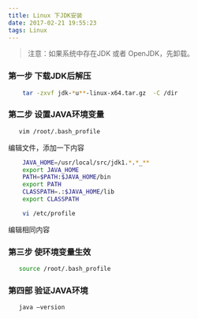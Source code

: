 ```yaml
---
title: Linux 下JDK安装
date: 2017-02-21 19:55:23
tags: Linux
---
```


> 注意：如果系统中存在JDK 或者 OpenJDK，先卸载。

### 第一步 下载JDK后解压

```bash
    tar -zxvf jdk-*u**-linux-x64.tar.gz  -C /dir
```

### 第二步 设置JAVA环境变量

```bash
   vim /root/.bash_profile
```

编辑文件，添加一下内容

```bash
    JAVA_HOME=/usr/local/src/jdk1.*.*_**
    export JAVA_HOME
    PATH=$PATH:$JAVA_HOME/bin
    export PATH
    CLASSPATH=.:$JAVA_HOME/lib
    export CLASSPATH

```

```bash
    vi /etc/profile
```

编辑相同内容

### 第三步 使环境变量生效

```bash
   source /root/.bash_profile
```

### 第四部 验证JAVA环境

```bash
   java –version
```
